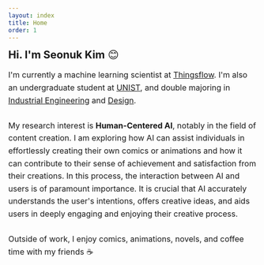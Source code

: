 ```yaml
---
layout: index
title: Home
order: 1
---
```


<span style="font-size: 16pt;"><b>Hi. I'm Seonuk Kim</b> 😊</span>

<p style="font-size: 12pt; line-height: 160%;">
  I'm currently a machine learning scientist at <a href="https://thingsflow.com/">Thingsflow</a>. I'm also an undergraduate student at <a href="https://unist.ac.kr/">UNIST</a>, and double majoring in <a href="https://ie.unist.ac.kr/eng/">Industrial Engineering</a> and <a href="https://design.unist.ac.kr/">Design</a>.<br><br>
  My research interest is <strong>Human-Centered AI</strong>, notably in the field of content creation. I am exploring how AI can assist individuals in effortlessly creating their own comics or animations and how it can contribute to their sense of achievement and satisfaction from their creations. In this process, the interaction between AI and users is of paramount importance. It is crucial that AI accurately understands the user's intentions, offers creative ideas, and aids users in deeply engaging and enjoying their creative process.<br><br>
  Outside of work, I enjoy comics, animations, novels, and coffee time with my friends ☕
</p>
